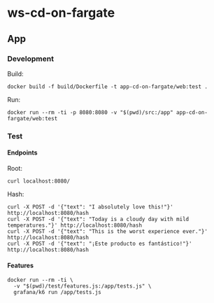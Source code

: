 # ws-cd-on-fargate

## App

### Development

Build:
```shell
docker build -f build/Dockerfile -t app-cd-on-fargate/web:test .
```

Run:
```shell
docker run --rm -ti -p 8080:8080 -v "$(pwd)/src:/app" app-cd-on-fargate/web:test
```

### Test

#### Endpoints

Root:
```shell
curl localhost:8080/
```

Hash:
```shell
curl -X POST -d '{"text": "I absolutely love this!"}' http://localhost:8080/hash
curl -X POST -d '{"text": "Today is a cloudy day with mild temperatures."}' http://localhost:8080/hash
curl -X POST -d '{"text": "This is the worst experience ever."}' http://localhost:8080/hash
curl -X POST -d '{"text": "¡Este producto es fantástico!"}' http://localhost:8080/hash
```

#### Features

```shell
docker run --rm -ti \
  -v "$(pwd)/test/features.js:/app/tests.js" \
  grafana/k6 run /app/tests.js
```
